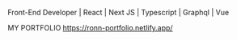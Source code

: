 Front-End Developer | React | Next JS | Typescript | Graphql | Vue 

 MY PORTFOLIO 
https://ronn-portfolio.netlify.app/
